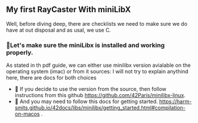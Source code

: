 ## My first RayCaster With miniLibX
Well, before diving deep, there are checklists we need to make sure we do have at out disposal and as usal, we use C.<br>
### 📎Let's make sure the miniLibx is installed and working properly.
As stated in th pdf guide, we can either use minilibx version avialable on the operating system (imac) or from it sources: I will not try to explain anythind here, there are docs for both choices <br>
- 🥇 If you decide to use the version from the source, then follow instructions from this github  https://github.com/42Paris/minilibx-linux.
- 🥈 And you may need to follow this docs for getting started. https://harm-smits.github.io/42docs/libs/minilibx/getting_started.html#compilation-on-macos .
